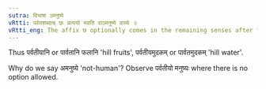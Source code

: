 ```yaml
---
sutra: विभाषा ऽमनुष्ये
vRtti: पर्वतशब्दाच् छः प्रत्ययो भवति वाऽमनुष्ये वाच्ये ॥
vRtti_eng: The affix छ optionally comes in the remaining senses after the word पर्वत when it does not denote a man.
---
```

Thus पर्वतीयानि or पार्वतानि फलानि 'hill fruits', पर्वतीयमुदकम् or पार्वतमुदकम् 'hill water'.

Why do we say अमनुष्ये 'not-human'? Observe पर्वतीयो मनुष्यः where there is no option allowed.
